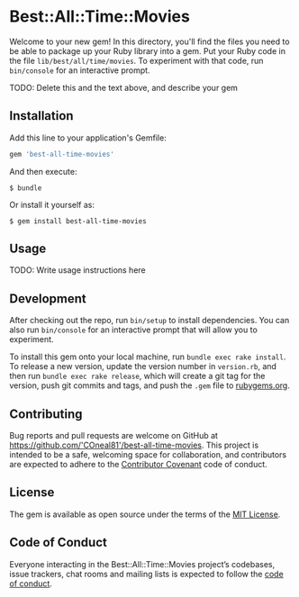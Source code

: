 # Best::All::Time::Movies

Welcome to your new gem! In this directory, you'll find the files you need to be able to package up your Ruby library into a gem. Put your Ruby code in the file `lib/best/all/time/movies`. To experiment with that code, run `bin/console` for an interactive prompt.

TODO: Delete this and the text above, and describe your gem

## Installation

Add this line to your application's Gemfile:

```ruby
gem 'best-all-time-movies'
```

And then execute:

    $ bundle

Or install it yourself as:

    $ gem install best-all-time-movies

## Usage

TODO: Write usage instructions here

## Development

After checking out the repo, run `bin/setup` to install dependencies. You can also run `bin/console` for an interactive prompt that will allow you to experiment.

To install this gem onto your local machine, run `bundle exec rake install`. To release a new version, update the version number in `version.rb`, and then run `bundle exec rake release`, which will create a git tag for the version, push git commits and tags, and push the `.gem` file to [rubygems.org](https://rubygems.org).

## Contributing

Bug reports and pull requests are welcome on GitHub at https://github.com/'COneal81'/best-all-time-movies. This project is intended to be a safe, welcoming space for collaboration, and contributors are expected to adhere to the [Contributor Covenant](http://contributor-covenant.org) code of conduct.

## License

The gem is available as open source under the terms of the [MIT License](https://opensource.org/licenses/MIT).

## Code of Conduct

Everyone interacting in the Best::All::Time::Movies project’s codebases, issue trackers, chat rooms and mailing lists is expected to follow the [code of conduct](https://github.com/'COneal81'/best-all-time-movies/blob/master/CODE_OF_CONDUCT.md).
